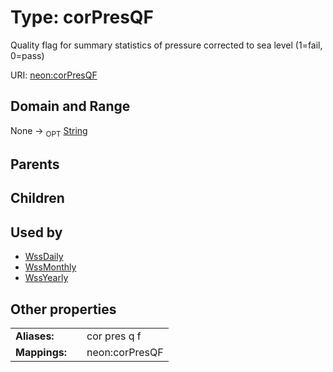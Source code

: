 
# Type: corPresQF


Quality flag for summary statistics of pressure corrected to sea level (1=fail, 0=pass)

URI: [neon:corPresQF](https://data.neonscience.org/corPresQF)


## Domain and Range

None ->  <sub>OPT</sub> [String](types/String.md)

## Parents


## Children


## Used by

 * [WssDaily](WssDaily.md)
 * [WssMonthly](WssMonthly.md)
 * [WssYearly](WssYearly.md)

## Other properties

|  |  |  |
| --- | --- | --- |
| **Aliases:** | | cor pres q f |
| **Mappings:** | | neon:corPresQF |

